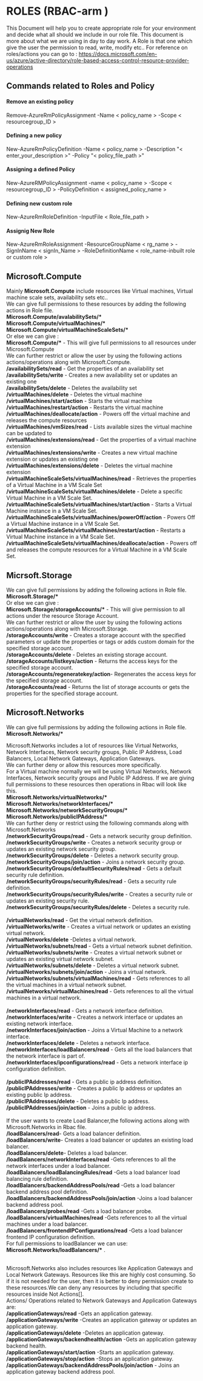 # ROLES (RBAC-arm )
This Document will help you to create appropriate role for your environment and decide what all should we include in our role file. This document is more about what we are using in day to day work.
A Role is that one which give the user the permission to read, write, modify etc..
For reference on roles/actions you can go to : https://docs.microsoft.com/en-us/azure/active-directory/role-based-access-control-resource-provider-operations

## Commands related to Roles and Policy
#### Remove an existing policy
Remove-AzureRmPolicyAssignment -Name < policy_name > -Scope < resourcegroup_ID >
#### Defining a new policy
New-AzureRmPolicyDefinition -Name < policy_name > -Description "< enter_your_description >" -Policy "< policy_file_path >" </br>
#### Assigning a defined Policy
New-AzureRMPolicyAssignment -name < policy_name > -Scope < resourcegroup_ID > -PolicyDefinition < assigned_policy_name ></br>
#### Defining new custom role
New-AzureRmRoleDefinition -InputFile < Role_file_path ></br>
####  Assignig New Role
New-AzureRmRoleAssignment -ResourceGroupName < rg_name > -SignInName < signIn_Name > -RoleDefinitionName < role_name-inbuilt role or custom role ></br>

## Microsoft.Compute

Mainly **Microsoft.Compute** include resources like Virtual machines, Virtual machine scale sets, availability sets etc..</br>
We can give full permissions to these resources by adding the following actions in Role file.</br>
__Microsoft.Compute/avalabilitySets/*__ </br>
__Microsoft.Compute/virtualMachines/*__ </br> 
__Microsoft.Compute/virtualMachineScaleSets/*__ </br>
Or else we can give :</br>
__Microsoft.Compute/*__ - This will give full permissions to all resources under Microsoft.Compute</br>
We can further restrict or allow the user by using the following actions actions/operations along with Microsoft.Compute. </br>
**/availabilitySets/read**	             -        Get the properties of an availability set </br>
**/availabilitySets/write**	             -        Creates a new availability set or updates an existing one </br>
**/availabilitySets/delete**            -       	Deletes the availability set </br>
**/virtualMachines/delete**              -	      Deletes the virtual machine </br>
**/virtualMachines/start/action**        -        Starts the virtual machine </br>
**/virtualMachines/restart/action**	     -        Restarts the virtual machine </br>
**/virtualMachines/deallocate/action**	 -        Powers off the virtual machine and releases the compute resources </br>
**/virtualMachines/vmSizes/read**        -      	Lists available sizes the virtual machine can be updated to</br>
**/virtualMachines/extensions/read**     -       	Get the properties of a virtual machine extension</br>
**/virtualMachines/extensions/write**   -        Creates a new virtual machine extension or updates an existing one</br>
**/virtualMachines/extensions/delete**  -        Deletes the virtual machine extension </br>
**/virtualMachineScaleSets/virtualMachines/read**	  - Retrieves the properties of a Virtual Machine in a VM Scale Set</br>
**/virtualMachineScaleSets/virtualMachines/delete**	- Delete a specific Virtual Machine in a VM Scale Set.</br>
**/virtualMachineScaleSets/virtualMachines/start/action**	   -  Starts a Virtual Machine instance in a VM Scale Set.</br>
**/virtualMachineScaleSets/virtualMachines/powerOff/action** -  Powers Off a Virtual Machine instance in a VM Scale Set.</br>
**/virtualMachineScaleSets/virtualMachines/restart/action**	 -  Restarts a Virtual Machine instance in a VM Scale Set.</br>
**/virtualMachineScaleSets/virtualMachines/deallocate/action**	-  Powers off and releases the compute resources for a Virtual Machine in a VM Scale Set.</br>

## Micrsoft.Storage
We can give full permissions by adding the following actions in Role file.</br>
__Microsoft.Storage/*__ </br>
Or else we can give :</br>
__Microsoft.Storage/storageAccounts/*__   - This will give permission to all actions under the resource Storage Account. </br>
We can further restrict or allow the user by using the following actions actions/operations along with Microsoft.Storage. </br>
**/storageAccounts/write**	             -          Creates a storage account with the specified parameters or update the properties or  tags or adds custom domain for the specified storage account.</br>
**/storageAccounts/delete**              -         	Deletes an existing storage account.</br>
**/storageAccounts/listkeys/action**	   -          Returns the access keys for the specified storage account.</br>
**/storageAccounts/regeneratekey/action**-          Regenerates the access keys for the specified storage account.</br>
**/storageAccounts/read**	               -          Returns the list of storage accounts or gets the properties for the specified storage account.</br>

## Microsoft.Networks
We can give full permissions by adding the following actions in Role file.</br>
__Microsoft.Networks/*__ </br>

Microsoft.Networks includes a lot of resources like Virtual Networks, Network Interfaces, Network security groups, Public IP Address, Load Balancers, Local Network Gateways, Application Gateways. </br>
We can further deny or allow this resources more specifically. </br>
For a Virtual machine normally we will be using Virtual Networks, Network Interfaces, Network security groups and Public IP Address.
If we are giving full permissions to these resources then operations in Rbac will look like this.</br>
__Microsoft.Networks/virtualNetworks/*__ </br>
__Microsoft.Networks/networkInterfaces/*__ </br>
__Microsoft.Networks/networkSecurityGroups/*__ </br>
__Microsoft.Networks/publicIPAddress/*__ </br>
 We can further deny or restrict using the following commands along with Microsoft.Networks</br>
**/networkSecurityGroups/read**	- Gets a network security group definition.</br>
**/networkSecurityGroups/write**	- Creates a network security group or updates an existing network security group.</br>
**/networkSecurityGroups/delete**	 - Deletes a network security group.</br>
**/networkSecurityGroups/join/action**	- Joins a network security group.</br>
**/networkSecurityGroups/defaultSecurityRules/read**	- Gets a default security rule definition.</br>
**/networkSecurityGroups/securityRules/read**	 - Gets a security rule definition.</br>
**/networkSecurityGroups/securityRules/write**	 - Creates a security rule or updates an existing security rule.</br>
**/networkSecurityGroups/securityRules/delete**  - Deletes a security rule.</br></br>
**/virtualNetworks/read** - Get the virtual network definition.</br>
**/virtualNetworks/write** -	Creates a virtual network or updates an existing virtual network.</br>
**/virtualNetworks/delete** 	-Deletes a virtual network.</br>
**/virtualNetworks/subnets/read**	- Gets a virtual network subnet definition.</br>
**/virtualNetworks/subnets/write**	- Creates a virtual network subnet or updates an existing virtual network subnet.</br>
**/virtualNetworks/subnets/delete**	- Deletes a virtual network subnet.</br>
**/virtualNetworks/subnets/join/action**	- Joins a virtual network.</br>
**/virtualNetworks/subnets/virtualMachines/read**	- Gets references to all the virtual machines in a virtual network subnet.</br>
**/virtualNetworks/virtualMachines/read**	- Gets references to all the virtual machines in a virtual network.</br></br>
**/networkInterfaces/read**	- Gets a network interface definition.</br>
**/networkInterfaces/write**	- Creates a network interface or updates an existing network interface.</br>
**/networkInterfaces/join/action**	- Joins a Virtual Machine to a network interface.</br>
**/networkInterfaces/delete**	- Deletes a network interface.</br>
**/networkInterfaces/loadBalancers/read**	- Gets all the load balancers that the network interface is part of.</br>
**/networkInterfaces/ipconfigurations/read**	- Gets a network interface ip configuration definition.</br></br>
**/publicIPAddresses/read**	- Gets a public ip address definition.</br>
**/publicIPAddresses/write**	- Creates a public Ip address or updates an existing public Ip address.</br>
**/publicIPAddresses/delete**	- Deletes a public Ip address.</br>
**/publicIPAddresses/join/action** - Joins a public ip address.</br></br>
If the user wants to create Load Balancer,the following actions along with Microsoft.Networks in Rbac file.</br>
**/loadBalancers/read**-	Gets a load balancer definition.</br>
**/loadBalancers/write**-	Creates a load balancer or updates an existing load balancer.</br>
**/loadBalancers/delete**-	Deletes a load balancer.</br>
**/loadBalancers/networkInterfaces/read**	-Gets references to all the network interfaces under a load balancer.</br>
**/loadBalancers/loadBalancingRules/read**	-Gets a load balancer load balancing rule definition.</br>
**/loadBalancers/backendAddressPools/read**	-Gets a load balancer backend address pool definition.</br>
**/loadBalancers/backendAddressPools/join/action**	-Joins a load balancer backend address pool.</br>
**/loadBalancers/probes/read**	-Gets a load balancer probe.</br>
**/loadBalancers/virtualMachines/read**	-Gets references to all the virtual machines under a load balancer.</br>
**/loadBalancers/frontendIPConfigurations/read**	-Gets a load balancer frontend IP configuration definition.</br>
For full permissions to loadBalancer we can use: __Microsoft.Networks/loadBalancers/*__ .</br></br>

Microsoft.Networks also includes resources like Application Gateways and Local Network Gateways. Resources like this are highly cost consuming. So if it is not needed for the user, then it is better to deny permission create to these resources.We can deny any resources by including that specific resources inside Not Actions[].</br>
Actions/ Operations related to Network Gateways and Application Gateways are:</br>
**/applicationGateways/read**	-Gets an application gateway.</br>
**/applicationGateways/write**	-Creates an application gateway or updates an application gateway.</br>
**/applicationGateways/delete**	-Deletes an application gateway.</br>
**/applicationGateways/backendhealth/action**	-Gets an application gateway backend health.</br>
**/applicationGateways/start/action**	-Starts an application gateway.</br>
**/applicationGateways/stop/action**	-Stops an application gateway.</br>
**/applicationGateways/backendAddressPools/join/action** -	Joins an application gateway backend address pool.</br>




 












